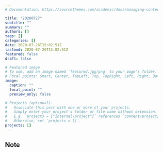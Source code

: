 ```yaml
---
# Documentation: https://sourcethemes.com/academic/docs/managing-content/

title: "20200727"
subtitle: ""
summary: ""
authors: []
tags: []
categories: []
date: 2020-07-26T15:02:51Z
lastmod: 2020-07-26T15:02:51Z
featured: false
draft: false

# Featured image
# To use, add an image named `featured.jpg/png` to your page's folder.
# Focal points: Smart, Center, TopLeft, Top, TopRight, Left, Right, BottomLeft, Bottom, BottomRight.
image:
  caption: ""
  focal_point: ""
  preview_only: false

# Projects (optional).
#   Associate this post with one or more of your projects.
#   Simply enter your project's folder or file name without extension.
#   E.g. `projects = ["internal-project"]` references `content/project/deep-learning/index.md`.
#   Otherwise, set `projects = []`.
projects: []
---
```


## Note

